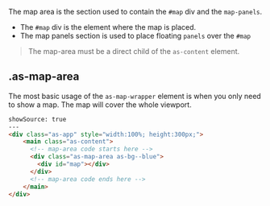 The map area is the section used to contain the  `#map` div and the `map-panels`.


- The `#map` div is the element where the map is placed.
- The map panels section is used to place floating `panels` over the `#map`


> The map-area must be a direct child of the `as-content` element.

## .as-map-area

The most basic usage of the `as-map-wrapper` element is when you only need to show a map. The map will cover the whole viewport.

```html
showSource: true
---
<div class="as-app" style="width:100%; height:300px;">
    <main class="as-content">
      <!-- map-area code starts here -->
      <div class="as-map-area as-bg--blue">
        <div id="map"></div> 
      </div>
      <!-- map-area code ends here -->
    </main>
</div>
```
